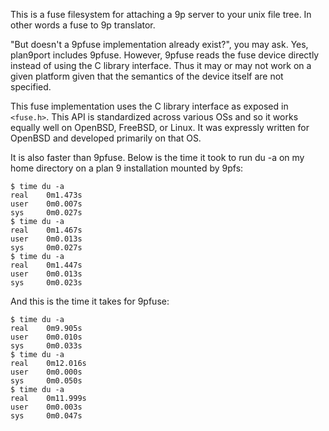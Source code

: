This is a fuse filesystem for attaching a 9p server to your unix file
tree. In other words a fuse to 9p translator.

"But doesn't a 9pfuse implementation already exist?", you may ask. Yes,
plan9port includes 9pfuse. However, 9pfuse reads the fuse device directly
instead of using the C library interface. Thus it may or may not work
on a given platform given that the semantics of the device itself are
not specified.

This fuse implementation uses the C library interface as exposed
in `<fuse.h>`. This API is standardized across various OSs and so
it works equally well on OpenBSD, FreeBSD, or Linux. It was expressly
written for OpenBSD and developed primarily on that OS.

It is also faster than 9pfuse. Below is the time it took to run du -a on my home directory on a plan 9 installation mounted by 9pfs:

```
$ time du -a
real    0m1.473s
user    0m0.007s
sys     0m0.027s
$ time du -a
real    0m1.467s
user    0m0.013s
sys     0m0.027s
$ time du -a
real    0m1.447s
user    0m0.013s
sys     0m0.023s
```

And this is the time it takes for 9pfuse:

```
$ time du -a
real    0m9.905s
user    0m0.010s
sys     0m0.033s
$ time du -a
real    0m12.016s
user    0m0.000s
sys     0m0.050s
$ time du -a
real    0m11.999s
user    0m0.003s
sys     0m0.047s
```
